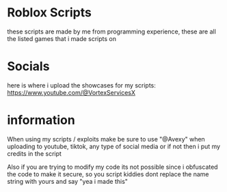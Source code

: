 # Roblox Scripts
these scripts are made by me from programming experience, these are all the listed games that i made scripts on

# Socials

here is where i upload the showcases for my scripts: https://www.youtube.com/@VortexServicesX


# information 
When using my scripts / exploits make be sure to use "@Avexy" when uploading to youtube, tiktok, any type of social media or if not then i put my credits in the script

Also if you are trying to modify my code its not possible since i obfuscated the code to make it secure, so you script kiddies dont replace the name string with yours and say "yea i made this"
